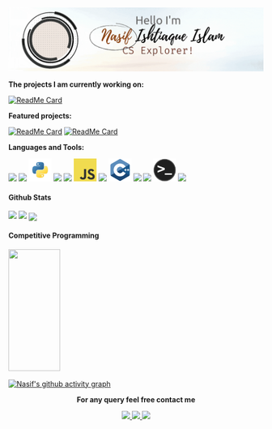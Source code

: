 <!-- Header -->
<img alt="Hello, I'm Nasif. " src="https://raw.githubusercontent.com/oii-nasif/oii-nasif/master/images/git_header.gif">

<!-- Current Projects -->
**The projects I am currently working on:**


[![ReadMe Card](https://github-readme-stats.vercel.app/api/pin/?username=oii-nasif&repo=University-Management-System)](https://github.com/oii-nasif/University-Management-System)

<!-- [![ReadMe Card](https://github-readme-stats.vercel.app/api/pin/?username=oii-nasif&repo=Using-Python-to-Interact-with-the-OS)](https://github.com/oii-nasif/Using-Python-to-Interact-with-the-OS) -->


**Featured projects:**

[![ReadMe Card](https://github-readme-stats.vercel.app/api/pin/?username=oii-nasif&repo=Genetic-Recombination)](https://github.com/oii-nasif/Genetic-Recombination)
[![ReadMe Card](https://github-readme-stats.vercel.app/api/pin/?username=oii-nasif&repo=Predicting-Anti-Cancer-Peptides)](https://github.com/oii-nasif/Predicting-Anti-Cancer-Peptides)


<!-- Language and Tools -->
**Languages and Tools:**  

<code><img height="45" src="https://img.icons8.com/color/48/000000/c-sharp-logo.png"></code>
<code><img height="45" src="https://img.icons8.com/color/48/000000/microsoft-sql-server.png"></code>
<code><img height="45" src="https://raw.githubusercontent.com/github/explore/80688e429a7d4ef2fca1e82350fe8e3517d3494d/topics/python/python.png"></code>
<code><img height="45" src="https://www.postgresql.org/media/img/about/press/elephant.png"></code>
<code><img height="45" src="https://cdn4.iconfinder.com/data/icons/logos-3/640/odoo_logo_rgb-512.png"></code>
<code><img height="45" src="https://raw.githubusercontent.com/github/explore/80688e429a7d4ef2fca1e82350fe8e3517d3494d/topics/javascript/javascript.png"></code>
<code><img height="45" src="https://img.icons8.com/color/48/000000/angularjs.png"></code>
<code><img height="45" src="https://raw.githubusercontent.com/github/explore/80688e429a7d4ef2fca1e82350fe8e3517d3494d/topics/cpp/cpp.png"></code>
<code><img height="45" src="https://img.icons8.com/external-flaticons-lineal-color-flat-icons/64/000000/external-sql-computer-programming-flaticons-lineal-color-flat-icons.png"></code>
<code><img height="45" src="https://img.icons8.com/color/48/000000/git.png"></code>
<code><img height="45" src="https://raw.githubusercontent.com/github/explore/80688e429a7d4ef2fca1e82350fe8e3517d3494d/topics/terminal/terminal.png"></code>
<code><img height="45" src="https://img.icons8.com/fluency/48/000000/texshop.png"></code>


#### Github Stats
<p float="left">
<img height="180em" src="https://github-readme-stats.vercel.app/api?username=oii-nasif&show_icons=true&hide_border=true&&count_private=true&include_all_commits=true" /> 
<img height="180em" src="https://github-readme-stats.vercel.app/api/top-langs/?username=oii-nasif&show_icons=true&hide_border=true&layout=compact&langs_count=8"/>
<img align="center" width=45% src="https://github-readme-streak-stats.herokuapp.com/?user=oii-nasif&"/>
</p>


#### Competitive Programming
<p float="left">
<img height="240em" width=45% src="https://leetcard.jacoblin.cool/oii-nasif?theme=light&font=Karma&ext=contest" />
<!-- <img height="280em" src="https://raw.githubusercontent.com/oii-nasif/cf-stats/main/output/light_card.svg" /> -->
</p>

<!-- Github Stats 
![Github stats](https://github-readme-stats.vercel.app/api?username=oii-nasif&show_icons=true&hide_border=true) -->


<!-- Top Language
[![Top Langs](https://github-readme-stats.vercel.app/api/top-langs/?username=oii-nasif)](https://github.com/oii-nasif/github-readme-stats) -->

 <!-- ACTIVITY GRAPH TRACKER -->
[![Nasif's github activity graph](https://activity-graph.herokuapp.com/graph?username=oii-nasif&bg_color=ffffff&color=777777&line=ff5200&point=1adbce&area=true&hide_border=true)](https://github.com/oii-nasif/github-readme-activity-graph)


**<div align='center'>For any query feel free contact me**
<div align='center'>
  <a href="https://bd.linkedin.com/in/oii-nasif">
    <img src="https://img.icons8.com/color/24/000000/linkedin.png"/>
  </a>
  <a href="https://github.com/oii-nasif">
    <img src="https://img.icons8.com/fluent/24/000000/github.png"/>
  </a>
  <a href="mailto:nasif.ishtiaque.islam@gmail.com">
    <img src="https://img.icons8.com/color/24/000000/gmail.png"/>
  </a>
</div>
  




[comment]: <> (Visitor Count )

[comment]: <> (![visitors]&#40;https://visitor-badge.laobi.icu/badge?page_id=oii-nasif.oii-nasif&#41;)

[comment]: <> ([![HitCount]&#40;http://hits.dwyl.com/oii-nasif/oii-nasif.svg&#41;]&#40;http://hits.dwyl.com/oii-nasif/oii-nasif&#41;)
 

